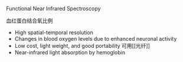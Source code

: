 Functional Near Infrared Spectroscopy

血红蛋白结合氧比例


- High spatial-temporal resolution 
- Changes in blood oxygen levels due to enhanced neuronal activity 
- Low cost, light weight, and good portability  可用[[光纤]]
- Near-infrared light absorption by hemoglobin